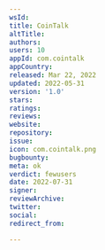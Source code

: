 ```yaml
---
wsId: 
title: CoinTalk
altTitle: 
authors: 
users: 10
appId: com.cointalk
appCountry: 
released: Mar 22, 2022
updated: 2022-05-31
version: '1.0'
stars: 
ratings: 
reviews: 
website: 
repository: 
issue: 
icon: com.cointalk.png
bugbounty: 
meta: ok
verdict: fewusers
date: 2022-07-31
signer: 
reviewArchive: 
twitter: 
social: 
redirect_from: 

---
```


